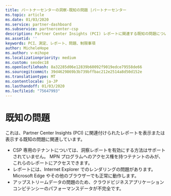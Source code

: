 ```yaml
---
title: パートナーセンターの洞察-既知の問題 |パートナーセンター
ms.topic: article
ms.date: 01/03/2020
ms.service: partner-dashboard
ms.subservice: partnercenter-csp
description: Partner Center Insights (PCI) レポートに関連する既知の問題について説明します。
ms.assetid: ''
keywords: PCI、測定、レポート、問題、制限事項
author: MicheleHope
ms.author: v-mihope
ms.localizationpriority: medium
ms.custom: seodec18
ms.openlocfilehash: 8a32285d06e12839b60092f9019edce79558de66
ms.sourcegitcommit: 39d4629869b3b739bffbac212e2514a8d50d152e
ms.translationtype: MT
ms.contentlocale: ja-JP
ms.lasthandoff: 01/03/2020
ms.locfileid: "75647993"
---
```

# <a name="known-issues"></a>既知の問題

これは、Partner Center Insights (PCI) に関連付けられたレポートを表示または表示する既知の問題に関連しています。

- CSP 専用のテナントについては、洞察レポートを有効にする方法はサポートされていません。 MPN プログラムへのアクセス権を持つテナントのみが、これらのレポートにアクセスできます。
- レポートには、Internet Explorer でのレンダリングの問題があります。 Microsoft Edge やその他のブラウザーでも正常に動作します。
- アップストリームデータの問題のため、クラウドビジネスアプリケーションコンピテンシーのパフォーマンスデータが不完全です。
